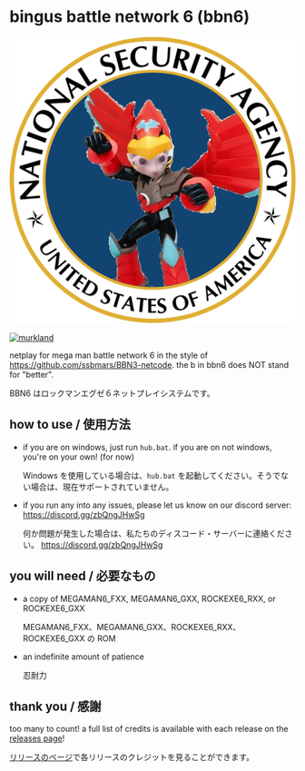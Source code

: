 # bingus battle network 6 (bbn6)

![bingus battle network 6](logo.png)

[![murkland](https://discordapp.com/api/guilds/936475149069336596/widget.png?style=shield)](https://discord.gg/zbQngJHwSg)

netplay for mega man battle network 6 in the style of <https://github.com/ssbmars/BBN3-netcode>. the b in bbn6 does NOT stand for "better".

BBN6 はロックマンエグゼ６ネットプレイシステムです。

## how to use / 使用方法

-   if you are on windows, just run `hub.bat`. if you are on not windows, you're on your own! (for now)

    Windows を使用している場合は、`hub.bat` を起動してください。そうでない場合は、現在サポートされていません。

-   if you run any into any issues, please let us know on our discord server: <https://discord.gg/zbQngJHwSg>

    何か問題が発生した場合は、私たちのディスコード・サーバーに連絡ください。 <https://discord.gg/zbQngJHwSg>

## you will need / 必要なもの

-   a copy of MEGAMAN6_FXX, MEGAMAN6_GXX, ROCKEXE6_RXX, or ROCKEXE6_GXX

    MEGAMAN6_FXX、MEGAMAN6_GXX、ROCKEXE6_RXX、ROCKEXE6_GXX の ROM

-   an indefinite amount of patience

    忍耐力

## thank you / 感謝

too many to count! a full list of credits is available with each release on the [releases page](https://github.com/murkland/bbn6/releases)!

[リリースのページ](https://github.com/murkland/bbn6/releases)で各リリースのクレジットを見ることができます。
